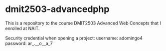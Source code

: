 # dmit2503-advancedphp
This is a repository to the course DMIT2503 Advanced Web Concepts that I enrolled at NAIT.

Security credential when opening a project:
username: adomingo4
password: ar_.__o__a_7
